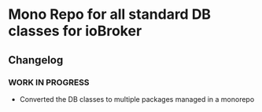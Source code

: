 # Mono Repo for all standard DB classes for ioBroker 

## Changelog
<!--
	Placeholder for the next version (at the beginning of the line):
	### __WORK IN PROGRESS__
-->
### __WORK IN PROGRESS__
* Converted the DB classes to multiple packages managed in a monorepo